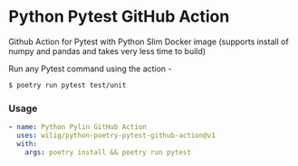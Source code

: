 # Python Pytest GitHub Action
Github Action for Pytest with Python Slim Docker image (supports install of numpy and pandas and takes very less time to build)

Run any Pytest command using the action -

```bash
$ poetry run pytest test/unit
```

### Usage

```yml
- name: Python Pylin GitHub Action
  uses: wilig/python-poetry-pytest-github-action@v1
  with:
    args: poetry install && poetry run pytest
```
